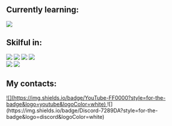 ## Currently learning:
![](https://img.shields.io/badge/Flutter-02569B?style=for-the-badge&logo=flutter&logoColor=white)
</br>
## Skilful in:
![](https://img.shields.io/badge/Python-14354C?style=for-the-badge&logo=python&logoColor=white)
![](https://img.shields.io/badge/Lua-2C2D72?style=for-the-badge&logo=lua&logoColor=white)
![](https://img.shields.io/badge/PostgreSQL-316192?style=for-the-badge&logo=postgresql&logoColor=white)
![](https://img.shields.io/badge/JavaScript-323330?style=for-the-badge&logo=javascript&logoColor=F7DF1E)
</br>
![](https://img.shields.io/badge/Adobe%20Photoshop-31A8FF?style=for-the-badge&logo=Adobe%20Photoshop&logoColor=black)
![](https://img.shields.io/badge/Adobe%20after%20affects-CF96FD?style=for-the-badge&logo=Adobe%20after%20effects&logoColor=393665)
</br>
## My contacts:
<a href="https://www.youtube.com/c/xgorprod">
![](https://img.shields.io/badge/YouTube-FF0000?style=for-the-badge&logo=youtube&logoColor=white)
</a>
![](https://img.shields.io/badge/Discord-7289DA?style=for-the-badge&logo=discord&logoColor=white)
